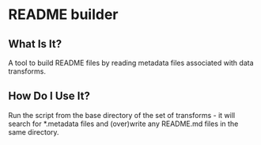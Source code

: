 # README builder

## What Is It?

A tool to build README files by reading metadata files associated with data transforms.

## How Do I Use It?

Run the script from the base directory of the set of transforms - it will search for *.metadata files and (over)write any README.md files in the same directory.